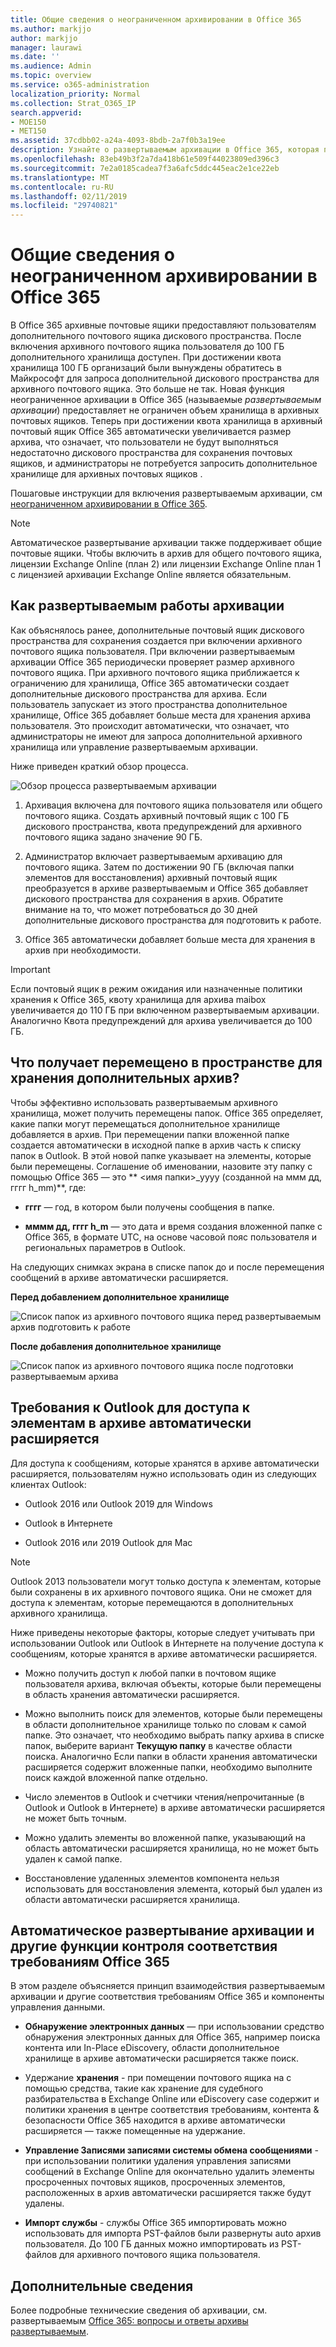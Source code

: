 ```yaml
---
title: Общие сведения о неограниченном архивировании в Office 365
ms.author: markjjo
author: markjjo
manager: laurawi
ms.date: ''
ms.audience: Admin
ms.topic: overview
ms.service: o365-administration
localization_priority: Normal
ms.collection: Strat_O365_IP
search.appverid:
- MOE150
- MET150
ms.assetid: 37cdbb02-a24a-4093-8bdb-2a7f0b3a19ee
description: Узнайте о развертываемым архивации в Office 365, которая позволяет неограниченное архивного хранилища для почтовых ящиков Exchange Online.
ms.openlocfilehash: 83eb49b3f2a7da418b61e509f44023809ed396c3
ms.sourcegitcommit: 7e2a0185cadea7f3a6afc5ddc445eac2e1ce22eb
ms.translationtype: MT
ms.contentlocale: ru-RU
ms.lasthandoff: 02/11/2019
ms.locfileid: "29740821"
---
```

# <a name="overview-of-unlimited-archiving-in-office-365"></a>Общие сведения о неограниченном архивировании в Office 365

В Office 365 архивные почтовые ящики предоставляют пользователям дополнительного почтового ящика дискового пространства. После включения архивного почтового ящика пользователя до 100 ГБ дополнительного хранилища доступен. При достижении квота хранилища 100 ГБ организаций были вынуждены обратитесь в Майкрософт для запроса дополнительной дискового пространства для архивного почтового ящика. Это больше не так. Новая функция неограниченное архивации в Office 365 (называемые *развертываемым архивации*) предоставляет не ограничен объем хранилища в архивных почтовых ящиков. Теперь при достижении квота хранилища в архивный почтовый ящик Office 365 автоматически увеличивается размер архива, что означает, что пользователи не будут выполняться недостаточно дискового пространства для сохранения почтовых ящиков, и администраторы не потребуется запросить дополнительное хранилище для архивных почтовых ящиков .
  
Пошаговые инструкции для включения развертываемым архивации, см [неограниченном архивировании в Office 365](enable-unlimited-archiving.md).
  
> [!NOTE]
> Автоматическое развертывание архивации также поддерживает общие почтовые ящики. Чтобы включить в архив для общего почтового ящика, лицензии Exchange Online (план 2) или лицензии Exchange Online план 1 с лицензией архивации Exchange Online является обязательным. 
  
## <a name="how-auto-expanding-archiving-works"></a>Как развертываемым работы архивации

Как объяснялось ранее, дополнительные почтовый ящик дискового пространства для сохранения создается при включении архивного почтового ящика пользователя. При включении развертываемым архивации Office 365 периодически проверяет размер архивного почтового ящика. При архивного почтового ящика приближается к ограничению для хранилища, Office 365 автоматически создает дополнительные дискового пространства для архива. Если пользователь запускает из этого пространства дополнительное хранилище, Office 365 добавляет больше места для хранения архива пользователя. Это происходит автоматически, что означает, что администраторы не имеют для запроса дополнительной архивного хранилища или управление развертываемым архивации. 
  
Ниже приведен краткий обзор процесса.
  
![Обзор процесса развертываемым архивации](media/74355385-d990-44fe-8a87-6c3639d1f63f.png)
  
1. Архивация включена для почтового ящика пользователя или общего почтового ящика. Создать архивный почтовый ящик с 100 ГБ дискового пространства, квота предупреждений для архивного почтового ящика задано значение 90 ГБ.
    
2. Администратор включает развертываемым архивацию для почтового ящика. Затем по достижении 90 ГБ (включая папки элементов для восстановления) архивный почтовый ящик преобразуется в архиве развертываемым и Office 365 добавляет дискового пространства для сохранения в архив. Обратите внимание на то, что может потребоваться до 30 дней дополнительные дискового пространства для подготовить к работе.
    
3. Office 365 автоматически добавляет больше места для хранения в архив при необходимости.
  
> [!IMPORTANT]
> Если почтовый ящик в режим ожидания или назначенные политики хранения к Office 365, квоту хранилища для архива maibox увеличивается до 110 ГБ при включенном развертываемым архивации. Аналогично Квота предупреждений для архива увеличивается до 100 ГБ.

## <a name="what-gets-moved-to-the-additional-archive-storage-space"></a>Что получает перемещено в пространстве для хранения дополнительных архив?

Чтобы эффективно использовать развертываемым архивного хранилища, может получить перемещены папок. Office 365 определяет, какие папки могут перемещаться дополнительное хранилище добавляется в архив. При перемещении папки вложенной папке создается автоматически в исходной папке в архив часть к списку папок в Outlook. В этой новой папке указывает на элементы, которые были перемещены. Соглашение об именовании, назовите эту папку с помощью Office 365 — это ** \<имя папки\>_yyyy (созданной на ммм дд, гггг h_mm)**, где: 
  
- **гггг** — год, в котором были получены сообщения в папке. 
    
- **мммм дд, гггг h_m** — это дата и время создания вложенной папке с Office 365, в формате UTC, на основе часовой пояс пользователя и региональных параметров в Outlook. 
    
На следующих снимках экрана в списке папок до и после перемещения сообщений в архиве автоматически расширяется.
  
 **Перед добавлением дополнительное хранилище**
  
![Список папок из архивного почтового ящика перед развертываемым архив подготовить к работе](media/5d6d6420-e562-4912-aaab-1c111762b3f6.png)
  
 **После добавления дополнительное хранилище**
  
![Список папок из архивного почтового ящика после подготовки развертываемым архива](media/c03c5f51-23fa-4fc2-b887-7e7e5cce30da.png)
  
## <a name="outlook-requirements-for-accessing-items-in-an-auto-expanded-archive"></a>Требования к Outlook для доступа к элементам в архиве автоматически расширяется

Для доступа к сообщениям, которые хранятся в архиве автоматически расширяется, пользователям нужно использовать один из следующих клиентах Outlook:
  
- Outlook 2016 или Outlook 2019 для Windows
    
- Outlook в Интернете 
    
- Outlook 2016 или 2019 Outlook для Mac 
    
> [!NOTE]
> Outlook 2013 пользователи могут только доступа к элементам, которые были сохранены в их архивного почтового ящика. Они не сможет для доступа к элементам, которые перемещаются в дополнительных архивного хранилища. 
  
Ниже приведены некоторые факторы, которые следует учитывать при использовании Outlook или Outlook в Интернете на получение доступа к сообщениям, которые хранятся в архиве автоматически расширяется.
  
- Можно получить доступ к любой папки в почтовом ящике пользователя архива, включая объекты, которые были перемещены в область хранения автоматически расширяется.
    
- Можно выполнить поиск для элементов, которые были перемещены в области дополнительное хранилище только по словам к самой папке. Это означает, что необходимо выбрать папку архива в списке папок, выберите вариант **Текущую папку** в качестве области поиска. Аналогично Если папки в области хранения автоматически расширяется содержит вложенные папки, необходимо выполните поиск каждой вложенной папке отдельно. 
    
- Число элементов в Outlook и счетчики чтения/непрочитанные (в Outlook и Outlook в Интернете) в архиве автоматически расширяется не может быть точным.
    
- Можно удалить элементы во вложенной папке, указывающий на область автоматически расширяется хранилища, но не может быть удален к самой папке.
    
- Восстановление удаленных элементов компонента нельзя использовать для восстановления элемента, который был удален из области автоматически расширяется хранилища.
  
## <a name="auto-expanding-archiving-and-other-office-365-compliance-features"></a>Автоматическое развертывание архивации и другие функции контроля соответствия требованиям Office 365

В этом разделе объясняется принцип взаимодействия развертываемым архивации и другие соответствия требованиям Office 365 и компоненты управления данными.
  
- **Обнаружение электронных данных** — при использовании средство обнаружения электронных данных для Office 365, например поиска контента или In-Place eDiscovery, области дополнительное хранилище в архиве автоматически расширяется также поиск.
    
- Удержание **хранения** - при помещении почтового ящика на с помощью средства, такие как хранение для судебного разбирательства в Exchange Online или eDiscovery case содержит и политики хранения в центре соответствия требованиям, контента & безопасности Office 365 находится в архиве автоматически расширяется — также помещенные на удержание.
    
- **Управление Записями записями системы обмена сообщениями** - при использовании политики удаления управления записями сообщений в Exchange Online для окончательно удалить элементы просроченных почтовых ящиков, просроченных элементов, расположенных в архив автоматически расширяется также будут удалены.
    
- **Импорт службы** - службы Office 365 импортировать можно использовать для импорта PST-файлов были развернуты auto архив пользователя. До 100 ГБ данных можно импортировать из PST-файлов для архивного почтового ящика пользователя. 

## <a name="more-information"></a>Дополнительные сведения

Более подробные технические сведения об архивации, см. развертываемым [Office 365: вопросы и ответы архивы развертываемым](https://blogs.technet.microsoft.com/exchange/2018/04/09/office-365-auto-expanding-archives-faq/).